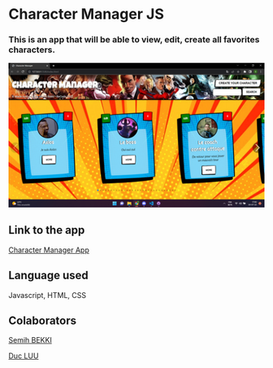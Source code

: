 # Character Manager JS

### This is an app that will be able to view, edit, create all favorites characters.

![Screenshot of the app](./src/img/cm.jpg)

## Link to the app

[Character Manager App](https://semihbk.github.io/character-manager-js/)

## Language used

Javascript, HTML, CSS

## Colaborators

[Semih BEKKI](https://github.com/SemihBk)

[Duc LUU](https://github.com/luuduc34)

